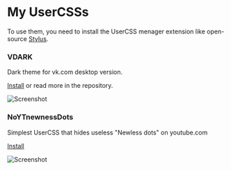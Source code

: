 # My UserCSSs
To use them, you need to install the UserCSS menager extension like open-source [Stylus](https://github.com/openstyles/stylus).

### VDARK
Dark theme for vk.com desktop version. 

[Install](https://github.com/a0eoc/VDARK/raw/master/vdark.user.css) or read more in the repository.

![Screenshot](https://github.com/a0eoc/VDARK/raw/master/public/preview/1.png)



### NoYTnewnessDots
Simplest UserCSS that hides useless "Newless dots" on youtube.com

[Install](https://github.com/a0eoc/UserCSS/raw/main/DeleteYTnewnessdots.user.css)

![Screenshot](https://user-images.githubusercontent.com/42794343/125235364-c97ccc80-e2fb-11eb-8b6d-8924c7f5f2bb.png)
